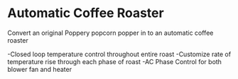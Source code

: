 # Automatic Coffee Roaster
Convert an original Poppery popcorn popper in to an automatic coffee roaster

-Closed loop temperature control throughout entire roast
-Customize rate of temperature rise through each phase of roast
-AC Phase Control for both blower fan and heater
